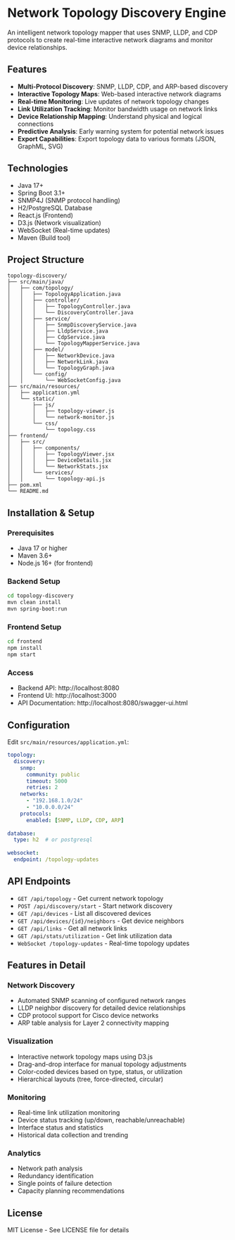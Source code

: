 # Network Topology Discovery Engine

An intelligent network topology mapper that uses SNMP, LLDP, and CDP protocols to create real-time interactive network diagrams and monitor device relationships.

## Features

- **Multi-Protocol Discovery**: SNMP, LLDP, CDP, and ARP-based discovery
- **Interactive Topology Maps**: Web-based interactive network diagrams
- **Real-time Monitoring**: Live updates of network topology changes
- **Link Utilization Tracking**: Monitor bandwidth usage on network links
- **Device Relationship Mapping**: Understand physical and logical connections
- **Predictive Analysis**: Early warning system for potential network issues
- **Export Capabilities**: Export topology data to various formats (JSON, GraphML, SVG)

## Technologies

- Java 17+
- Spring Boot 3.1+
- SNMP4J (SNMP protocol handling)
- H2/PostgreSQL Database
- React.js (Frontend)
- D3.js (Network visualization)
- WebSocket (Real-time updates)
- Maven (Build tool)

## Project Structure

```
topology-discovery/
├── src/main/java/
│   ├── com/topology/
│   │   ├── TopologyApplication.java
│   │   ├── controller/
│   │   │   ├── TopologyController.java
│   │   │   └── DiscoveryController.java
│   │   ├── service/
│   │   │   ├── SnmpDiscoveryService.java
│   │   │   ├── LldpService.java
│   │   │   ├── CdpService.java
│   │   │   └── TopologyMapperService.java
│   │   ├── model/
│   │   │   ├── NetworkDevice.java
│   │   │   ├── NetworkLink.java
│   │   │   └── TopologyGraph.java
│   │   └── config/
│   │       └── WebSocketConfig.java
├── src/main/resources/
│   ├── application.yml
│   └── static/
│       ├── js/
│       │   ├── topology-viewer.js
│       │   └── network-monitor.js
│       └── css/
│           └── topology.css
├── frontend/
│   ├── src/
│   │   ├── components/
│   │   │   ├── TopologyViewer.jsx
│   │   │   ├── DeviceDetails.jsx
│   │   │   └── NetworkStats.jsx
│   │   └── services/
│   │       └── topology-api.js
├── pom.xml
└── README.md
```

## Installation & Setup

### Prerequisites
- Java 17 or higher
- Maven 3.6+
- Node.js 16+ (for frontend)

### Backend Setup
```bash
cd topology-discovery
mvn clean install
mvn spring-boot:run
```

### Frontend Setup
```bash
cd frontend
npm install
npm start
```

### Access
- Backend API: http://localhost:8080
- Frontend UI: http://localhost:3000
- API Documentation: http://localhost:8080/swagger-ui.html

## Configuration

Edit `src/main/resources/application.yml`:

```yaml
topology:
  discovery:
    snmp:
      community: public
      timeout: 5000
      retries: 2
    networks:
      - "192.168.1.0/24"
      - "10.0.0.0/24"
    protocols:
      enabled: [SNMP, LLDP, CDP, ARP]
    
database:
  type: h2  # or postgresql
  
websocket:
  endpoint: /topology-updates
```

## API Endpoints

- `GET /api/topology` - Get current network topology
- `POST /api/discovery/start` - Start network discovery
- `GET /api/devices` - List all discovered devices
- `GET /api/devices/{id}/neighbors` - Get device neighbors
- `GET /api/links` - Get all network links
- `GET /api/stats/utilization` - Get link utilization data
- `WebSocket /topology-updates` - Real-time topology updates

## Features in Detail

### Network Discovery
- Automated SNMP scanning of configured network ranges
- LLDP neighbor discovery for detailed device relationships
- CDP protocol support for Cisco device networks
- ARP table analysis for Layer 2 connectivity mapping

### Visualization
- Interactive network topology maps using D3.js
- Drag-and-drop interface for manual topology adjustments
- Color-coded devices based on type, status, or utilization
- Hierarchical layouts (tree, force-directed, circular)

### Monitoring
- Real-time link utilization monitoring
- Device status tracking (up/down, reachable/unreachable)
- Interface status and statistics
- Historical data collection and trending

### Analytics
- Network path analysis
- Redundancy identification
- Single points of failure detection
- Capacity planning recommendations

## License

MIT License - See LICENSE file for details
